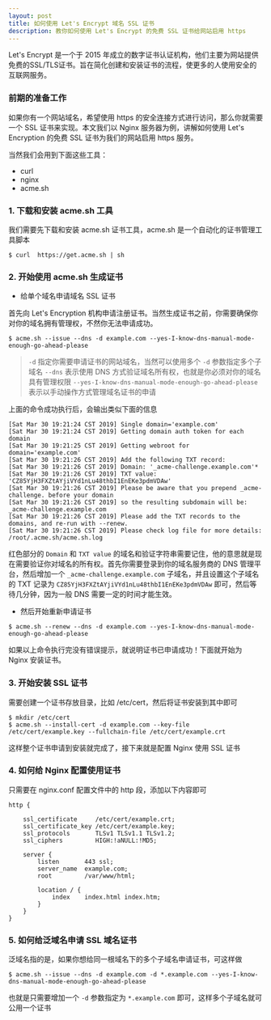 ```yaml
---
layout: post
title: 如何使用 Let's Encrypt 域名 SSL 证书
description: 教你如何使用 Let's Encrypt 的免费 SSL 证书给网站启用 https
---
```


Let's Encrypt 是一个于 2015 年成立的数字证书认证机构，他们主要为网站提供免费的SSL/TLS证书。旨在简化创建和安装证书的流程，使更多的人使用安全的互联网服务。 

### 前期的准备工作

如果你有一个网站域名，希望使用 https 的安全连接方式进行访问，那么你就需要一个 SSL 证书来实现。本文我们以 Nginx 服务器为例，讲解如何使用 Let's Encryption 的免费 SSL 证书为我们的网站启用 https 服务。

当然我们会用到下面这些工具：

- curl
- nginx
- acme.sh

### 1. 下载和安装 acme.sh 工具

我们需要先下载和安装 acme.sh 证书工具，acme.sh 是一个自动化的证书管理工具脚本

```
$ curl  https://get.acme.sh | sh
```

### 2. 开始使用 acme.sh 生成证书

- 给单个域名申请域名 SSL 证书

首先向 Let's Encryption 机构申请注册证书。当然生成证书之前，你需要确保你对你的域名拥有管理权，不然你无法申请成功。

```
$ acme.sh --issue --dns -d example.com --yes-I-know-dns-manual-mode-enough-go-ahead-please
```

> `-d` 指定你需要申请证书的网站域名，当然可以使用多个 `-d` 参数指定多个子域名
> `--dns` 表示使用 DNS 方式验证域名所有权，也就是你必须对你的域名具有管理权限
> `--yes-I-know-dns-manual-mode-enough-go-ahead-please` 表示以手动操作方式管理域名证书的申请

上面的命令成功执行后，会输出类似下面的信息

```
[Sat Mar 30 19:21:24 CST 2019] Single domain='example.com'
[Sat Mar 30 19:21:24 CST 2019] Getting domain auth token for each domain
[Sat Mar 30 19:21:25 CST 2019] Getting webroot for domain='example.com'
[Sat Mar 30 19:21:26 CST 2019] Add the following TXT record:
[Sat Mar 30 19:21:26 CST 2019] Domain: '_acme-challenge.example.com'*
[Sat Mar 30 19:21:26 CST 2019] TXT value: 'CZ85YjH3FXZtAYjiVYd1nLu48thbI1EnEKe3pdmVDAw'
[Sat Mar 30 19:21:26 CST 2019] Please be aware that you prepend _acme-challenge. before your domain
[Sat Mar 30 19:21:26 CST 2019] so the resulting subdomain will be: _acme-challenge.example.com
[Sat Mar 30 19:21:26 CST 2019] Please add the TXT records to the domains, and re-run with --renew.
[Sat Mar 30 19:21:26 CST 2019] Please check log file for more details: /root/.acme.sh/acme.sh.log
```

红色部分的 `Domain` 和 `TXT value` 的域名和验证字符串需要记住，他的意思就是现在需要验证你对域名的所有权。首先你需要登录到你的域名服务商的 DNS 管理平台，然后增加一个 `_acme-challenge.example.com` 子域名，并且设置这个子域名的 TXT 记录为 `CZ85YjH3FXZtAYjiVYd1nLu48thbI1EnEKe3pdmVDAw` 即可，然后等待几分钟，因为一般 DNS 需要一定的时间才能生效。

- 然后开始重新申请证书

```
$ acme.sh --renew --dns -d example.com --yes-I-know-dns-manual-mode-enough-go-ahead-please
```

如果以上命令执行完没有错误提示，就说明证书已申请成功！下面就开始为 Nginx 安装证书。

### 3. 开始安装 SSL 证书

需要创建一个证书存放目录，比如 /etc/cert，然后将证书安装到其中即可

```
$ mkdir /etc/cert
$ acme.sh --install-cert -d example.com --key-file /etc/cert/example.key --fullchain-file /etc/cert/example.crt
```

这样整个证书申请到安装就完成了，接下来就是配置 Nginx 使用 SSL 证书

### 4. 如何给 Nginx 配置使用证书

只需要在 nginx.conf 配置文件中的 http 段，添加以下内容即可

```
http {

    ssl_certificate     /etc/cert/example.crt;
    ssl_certificate_key /etc/cert/example.key;
    ssl_protocols       TLSv1 TLSv1.1 TLSv1.2;
    ssl_ciphers         HIGH:!aNULL:!MD5;

    server {
        listen       443 ssl;
        server_name  example.com;
        root         /var/www/html;

        location / {
            index    index.html index.htm;
        }
    }
}
```

### 5. 如何给泛域名申请  SSL 域名证书

泛域名指的是，如果你想给同一根域名下的多个子域名申请证书，可这样做

```
$ acme.sh --issue --dns -d example.com -d *.example.com --yes-I-know-dns-manual-mode-enough-go-ahead-please
```

也就是只需要增加一个 `-d` 参数指定为 `*.example.com` 即可，这样多个子域名就可公用一个证书

